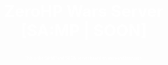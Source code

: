 <div style="text-align: center; display: flex; justify-content: center; align-items: center; flex-direction: column;">
  <h1 style="text-align: center; color: white; font-size: 3em;">ZeroHP Wars Server [SA:MP | SOON]</h1>
  <h2 style="text-align: center; color: white; font-size: 0.7em;">This is the SA:MP and SOON server based on wars and trainings.</h2>
</div>

